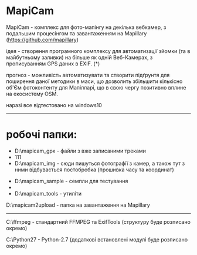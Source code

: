 # MapiCam

MapiCam - комплекс для фото-мапінгу на декілька вебкамер, з подальшим процесінгом та завантаженням на Mapillary (https://github.com/mapillary)

ідея - створення програмного комплексу для автоматизації зйомки (та в майбутньому заливки) на більше як одній Веб-Камерах, з прописуванням GPS даних в EXIF. (*)

прогноз - можливість автоматизувати та створити підґрунтя для поширення даної методики в маси, що дозволить збільшити кількісно об'Єм фотоконтенту для Мапілларі, що в свою чергу позитивно вплине на екосистему OSM.

наразі все відтестовано на windows10


-----

# робочі папки:

- D:\mapicam_gpx      - файли з вже записаними треками
- 111
- D:\mapicam_img      - сюди пишуться фотографії з камер, а також тут з ними відбувається постобробка (прошивка часу та координат)

* D:\mapicam_sample   - семпли для тестування 
* 
* D:\mapicam_tools    - утиліти

D:\mapicam2upload   - папка на завантаження на Mapillary 

-----

C:\ffmpeg           - стандартний FFMPEG та ExifTools (структуру буде розписано окремо)

C:\Python27         - Python-2.7  (додаткові встановлені модулі буде розписано окремо)
